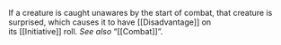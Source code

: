 If a creature is caught unawares by the start of combat, that creature is surprised, which causes it to have [[Disadvantage]] on its [[Initiative]] roll. _See also_ “[[Combat]]”.